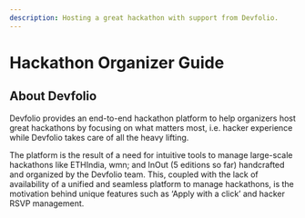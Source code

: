 ```yaml
---
description: Hosting a great hackathon with support from Devfolio.
---
```


# Hackathon Organizer Guide


## About Devfolio

Devfolio provides an end-to-end hackathon platform to help organizers host great hackathons by focusing on what matters most, i.e. hacker experience while Devfolio takes care of all the heavy lifting.

The platform is the result of a need for intuitive tools to manage large-scale hackathons like ETHIndia, wmn; and InOut (5 editions so far) handcrafted and organized by the Devfolio team. This, coupled with the lack of availability of a unified and seamless platform to manage hackathons, is the motivation behind unique features such as ‘Apply with a click’ and hacker RSVP management.
